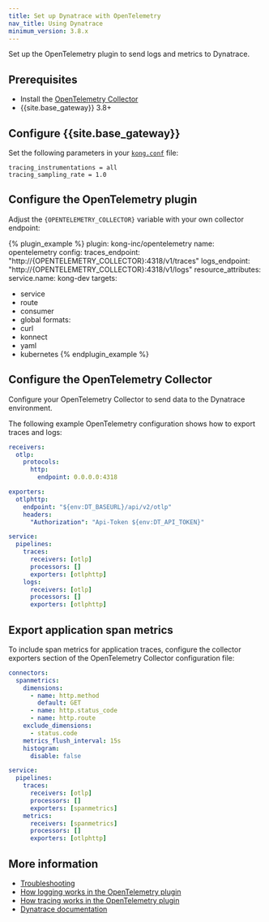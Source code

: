 ```yaml
---
title: Set up Dynatrace with OpenTelemetry
nav_title: Using Dynatrace
minimum_version: 3.8.x
---
```


<span class="badge premiumpartner"></span>

Set up the OpenTelemetry plugin to send logs and metrics to Dynatrace.

## Prerequisites
* Install the [OpenTelemetry Collector](https://opentelemetry.io/docs/collector/installation/)
* {{site.base_gateway}} 3.8+

## Configure {{site.base_gateway}}

Set the following parameters in your [`kong.conf`](/gateway/latest/production/kong-conf/) file:

```
tracing_instrumentations = all
tracing_sampling_rate = 1.0
```

## Configure the OpenTelemetry plugin

Adjust the `{OPENTELEMETRY_COLLECTOR}` variable with your own collector endpoint:

<!--vale off-->
{% plugin_example %}
plugin: kong-inc/opentelemetry
name: opentelemetry
config:
  traces_endpoint: "http://{OPENTELEMETRY_COLLECTOR}:4318/v1/traces"
  logs_endpoint: "http://{OPENTELEMETRY_COLLECTOR}:4318/v1/logs"
  resource_attributes:
    service.name: kong-dev
targets:
  - service
  - route
  - consumer
  - global
formats:
  - curl
  - konnect
  - yaml
  - kubernetes
{% endplugin_example %}
<!--vale on-->

## Configure the OpenTelemetry Collector

Configure your OpenTelemetry Collector to send data to the Dynatrace environment. 

The following example OpenTelemetry configuration shows how to export traces and logs:

```yaml
receivers:
  otlp:
    protocols:
      http:
        endpoint: 0.0.0.0:4318

exporters:
  otlphttp:
    endpoint: "${env:DT_BASEURL}/api/v2/otlp"
    headers:
      "Authorization": "Api-Token ${env:DT_API_TOKEN}"

service:
  pipelines:
    traces:
      receivers: [otlp]
      processors: []
      exporters: [otlphttp]
    logs:
      receivers: [otlp]
      processors: []
      exporters: [otlphttp]
```

## Export application span metrics

To include span metrics for application traces, configure the collector exporters section of 
the OpenTelemetry Collector configuration file: 

```yaml
connectors:
  spanmetrics:
    dimensions:
      - name: http.method
        default: GET
      - name: http.status_code
      - name: http.route
    exclude_dimensions:
      - status.code
    metrics_flush_interval: 15s
    histogram:
      disable: false

service:
  pipelines:
    traces:
      receivers: [otlp]
      processors: []
      exporters: [spanmetrics]
    metrics:
      receivers: [spanmetrics]
      processors: []
      exporters: [otlphttp]
```

## More information

* [Troubleshooting](/hub/kong-inc/opentelemetry/#troubleshooting)
* [How logging works in the OpenTelemetry plugin](/hub/kong-inc/opentelemetry/#logging)
* [How tracing works in the OpenTelemetry plugin](/hub/kong-inc/opentelemetry/#tracing)
* [Dynatrace documentation](https://docs.dynatrace.com/docs/setup-and-configuration/technology-support/application-software/nginx/kong-gateway#kong-observability-opentelemetry)